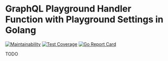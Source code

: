 # GraphQL Playground Handler Function with Playground Settings in Golang

[![Maintainability]][MILInk] [![Test Coverage]][TCLink] [![Go Report Card]][GRCLink]

[Maintainability]: https://api.codeclimate.com/v1/badges/e199f4a18d1690f650cb/maintainability
[MILink]: https://codeclimate.com/github/hiroaki-yamamoto/gqlplay/maintainability
[Test Coverage]: https://api.codeclimate.com/v1/badges/e199f4a18d1690f650cb/test_coverage
[TCLink]: https://codeclimate.com/github/hiroaki-yamamoto/gqlplay/test_coverage
[Go Report Card]: https://goreportcard.com/badge/github.com/hiroaki-yamamoto/gqlplay
[GRCLink]: https://goreportcard.com/report/github.com/hiroaki-yamamoto/gqlplay

TODO
